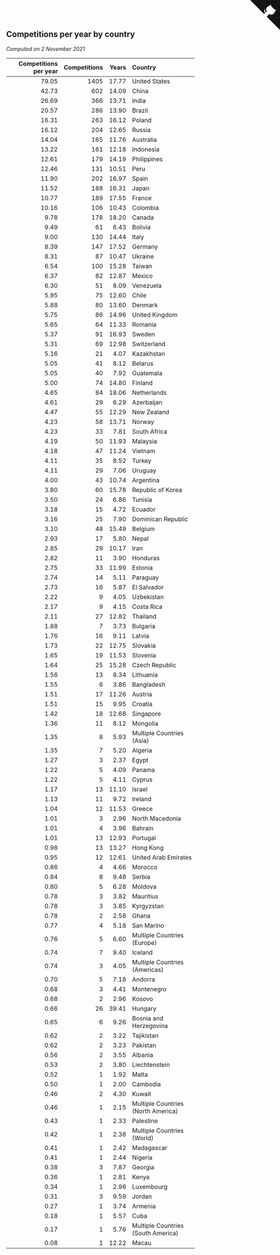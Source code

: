 ## Competitions per year by country

*Computed on  2 November 2021*

| Competitions per year | Competitions | Years | Country |
| ---: | ---: | ---: | :--- |
| 79.05 | 1405 | 17.77 | United States |
| 42.73 | 602 | 14.09 | China |
| 26.69 | 366 | 13.71 | India |
| 20.57 | 286 | 13.90 | Brazil |
| 16.31 | 263 | 16.12 | Poland |
| 16.12 | 204 | 12.65 | Russia |
| 14.04 | 165 | 11.76 | Australia |
| 13.22 | 161 | 12.18 | Indonesia |
| 12.61 | 179 | 14.19 | Philippines |
| 12.46 | 131 | 10.51 | Peru |
| 11.90 | 202 | 16.97 | Spain |
| 11.52 | 188 | 16.31 | Japan |
| 10.77 | 189 | 17.55 | France |
| 10.16 | 106 | 10.43 | Colombia |
| 9.78 | 178 | 18.20 | Canada |
| 9.49 | 61 | 6.43 | Bolivia |
| 9.00 | 130 | 14.44 | Italy |
| 8.39 | 147 | 17.52 | Germany |
| 8.31 | 87 | 10.47 | Ukraine |
| 6.54 | 100 | 15.28 | Taiwan |
| 6.37 | 82 | 12.87 | Mexico |
| 6.30 | 51 | 8.09 | Venezuela |
| 5.95 | 75 | 12.60 | Chile |
| 5.88 | 80 | 13.60 | Denmark |
| 5.75 | 86 | 14.96 | United Kingdom |
| 5.65 | 64 | 11.33 | Romania |
| 5.37 | 91 | 16.93 | Sweden |
| 5.31 | 69 | 12.98 | Switzerland |
| 5.16 | 21 | 4.07 | Kazakhstan |
| 5.05 | 41 | 8.12 | Belarus |
| 5.05 | 40 | 7.92 | Guatemala |
| 5.00 | 74 | 14.80 | Finland |
| 4.65 | 84 | 18.06 | Netherlands |
| 4.61 | 29 | 6.29 | Azerbaijan |
| 4.47 | 55 | 12.29 | New Zealand |
| 4.23 | 58 | 13.71 | Norway |
| 4.23 | 33 | 7.81 | South Africa |
| 4.19 | 50 | 11.93 | Malaysia |
| 4.18 | 47 | 11.24 | Vietnam |
| 4.11 | 35 | 8.52 | Turkey |
| 4.11 | 29 | 7.06 | Uruguay |
| 4.00 | 43 | 10.74 | Argentina |
| 3.80 | 60 | 15.78 | Republic of Korea |
| 3.50 | 24 | 6.86 | Tunisia |
| 3.18 | 15 | 4.72 | Ecuador |
| 3.16 | 25 | 7.90 | Dominican Republic |
| 3.10 | 48 | 15.49 | Belgium |
| 2.93 | 17 | 5.80 | Nepal |
| 2.85 | 29 | 10.17 | Iran |
| 2.82 | 11 | 3.90 | Honduras |
| 2.75 | 33 | 11.99 | Estonia |
| 2.74 | 14 | 5.11 | Paraguay |
| 2.73 | 16 | 5.87 | El Salvador |
| 2.22 | 9 | 4.05 | Uzbekistan |
| 2.17 | 9 | 4.15 | Costa Rica |
| 2.11 | 27 | 12.82 | Thailand |
| 1.88 | 7 | 3.73 | Bulgaria |
| 1.76 | 16 | 9.11 | Latvia |
| 1.73 | 22 | 12.75 | Slovakia |
| 1.65 | 19 | 11.53 | Slovenia |
| 1.64 | 25 | 15.28 | Czech Republic |
| 1.56 | 13 | 8.34 | Lithuania |
| 1.55 | 6 | 3.86 | Bangladesh |
| 1.51 | 17 | 11.26 | Austria |
| 1.51 | 15 | 9.95 | Croatia |
| 1.42 | 18 | 12.68 | Singapore |
| 1.36 | 11 | 8.12 | Mongolia |
| 1.35 | 8 | 5.93 | Multiple Countries (Asia) |
| 1.35 | 7 | 5.20 | Algeria |
| 1.27 | 3 | 2.37 | Egypt |
| 1.22 | 5 | 4.09 | Panama |
| 1.22 | 5 | 4.11 | Cyprus |
| 1.17 | 13 | 11.10 | Israel |
| 1.13 | 11 | 9.72 | Ireland |
| 1.04 | 12 | 11.53 | Greece |
| 1.01 | 3 | 2.96 | North Macedonia |
| 1.01 | 4 | 3.96 | Bahrain |
| 1.01 | 13 | 12.93 | Portugal |
| 0.98 | 13 | 13.27 | Hong Kong |
| 0.95 | 12 | 12.61 | United Arab Emirates |
| 0.86 | 4 | 4.66 | Morocco |
| 0.84 | 8 | 9.48 | Serbia |
| 0.80 | 5 | 6.28 | Moldova |
| 0.78 | 3 | 3.82 | Mauritius |
| 0.78 | 3 | 3.85 | Kyrgyzstan |
| 0.78 | 2 | 2.58 | Ghana |
| 0.77 | 4 | 5.18 | San Marino |
| 0.76 | 5 | 6.60 | Multiple Countries (Europe) |
| 0.74 | 7 | 9.40 | Iceland |
| 0.74 | 3 | 4.05 | Multiple Countries (Americas) |
| 0.70 | 5 | 7.18 | Andorra |
| 0.68 | 3 | 4.41 | Montenegro |
| 0.68 | 2 | 2.96 | Kosovo |
| 0.66 | 26 | 39.41 | Hungary |
| 0.65 | 6 | 9.26 | Bosnia and Herzegovina |
| 0.62 | 2 | 3.22 | Tajikistan |
| 0.62 | 2 | 3.23 | Pakistan |
| 0.56 | 2 | 3.55 | Albania |
| 0.53 | 2 | 3.80 | Liechtenstein |
| 0.52 | 1 | 1.92 | Malta |
| 0.50 | 1 | 2.00 | Cambodia |
| 0.46 | 2 | 4.30 | Kuwait |
| 0.46 | 1 | 2.15 | Multiple Countries (North America) |
| 0.43 | 1 | 2.33 | Palestine |
| 0.42 | 1 | 2.38 | Multiple Countries (World) |
| 0.41 | 1 | 2.42 | Madagascar |
| 0.41 | 1 | 2.44 | Nigeria |
| 0.38 | 3 | 7.87 | Georgia |
| 0.36 | 1 | 2.81 | Kenya |
| 0.34 | 1 | 2.98 | Luxembourg |
| 0.31 | 3 | 9.59 | Jordan |
| 0.27 | 1 | 3.74 | Armenia |
| 0.18 | 1 | 5.57 | Cuba |
| 0.17 | 1 | 5.76 | Multiple Countries (South America) |
| 0.08 | 1 | 12.22 | Macau |


<a href="https://github.com/jonatanklosko/wca_statistics" class="github-corner" aria-label="View source on Github"><svg width="80" height="80" viewBox="0 0 250 250" style="fill:#151513; color:#fff; position: absolute; top: 0; border: 0; right: 0;" aria-hidden="true"><path d="M0,0 L115,115 L130,115 L142,142 L250,250 L250,0 Z"></path><path d="M128.3,109.0 C113.8,99.7 119.0,89.6 119.0,89.6 C122.0,82.7 120.5,78.6 120.5,78.6 C119.2,72.0 123.4,76.3 123.4,76.3 C127.3,80.9 125.5,87.3 125.5,87.3 C122.9,97.6 130.6,101.9 134.4,103.2" fill="currentColor" style="transform-origin: 130px 106px;" class="octo-arm"></path><path d="M115.0,115.0 C114.9,115.1 118.7,116.5 119.8,115.4 L133.7,101.6 C136.9,99.2 139.9,98.4 142.2,98.6 C133.8,88.0 127.5,74.4 143.8,58.0 C148.5,53.4 154.0,51.2 159.7,51.0 C160.3,49.4 163.2,43.6 171.4,40.1 C171.4,40.1 176.1,42.5 178.8,56.2 C183.1,58.6 187.2,61.8 190.9,65.4 C194.5,69.0 197.7,73.2 200.1,77.6 C213.8,80.2 216.3,84.9 216.3,84.9 C212.7,93.1 206.9,96.0 205.4,96.6 C205.1,102.4 203.0,107.8 198.3,112.5 C181.9,128.9 168.3,122.5 157.7,114.1 C157.9,116.9 156.7,120.9 152.7,124.9 L141.0,136.5 C139.8,137.7 141.6,141.9 141.8,141.8 Z" fill="currentColor" class="octo-body"></path></svg></a><style>.github-corner:hover .octo-arm{animation:octocat-wave 560ms ease-in-out}@keyframes octocat-wave{0%,100%{transform:rotate(0)}20%,60%{transform:rotate(-25deg)}40%,80%{transform:rotate(10deg)}}@media (max-width:500px){.github-corner:hover .octo-arm{animation:none}.github-corner .octo-arm{animation:octocat-wave 560ms ease-in-out}}</style>
